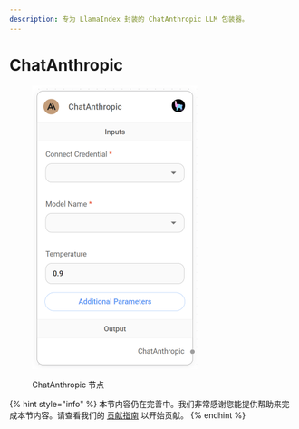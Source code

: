 ```yaml
---
description: 专为 LlamaIndex 封装的 ChatAnthropic LLM 包装器。
---
```


# ChatAnthropic

<figure><img src="../../../.gitbook/assets/image (2) (1) (1) (1) (1) (1) (1) (1) (1).png" alt="" width="291"><figcaption><p>ChatAnthropic 节点</p></figcaption></figure>

{% hint style="info" %}
本节内容仍在完善中。我们非常感谢您能提供帮助来完成本节内容。请查看我们的 [贡献指南](../../../contributing/) 以开始贡献。
{% endhint %}